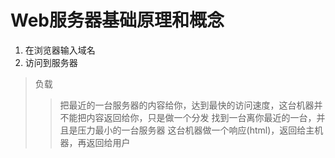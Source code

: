 # Web服务器基础原理和概念
1. 在浏览器输入域名
2. 访问到服务器
> 负载
>> 把最近的一台服务器的内容给你，达到最快的访问速度，这台机器并不能把内容返回给你，只是做一个分发
>> 找到一台离你最近的一台，并且是压力最小的一台服务器
>> 这台机器做一个响应(html)，返回给主机器，再返回给用户
